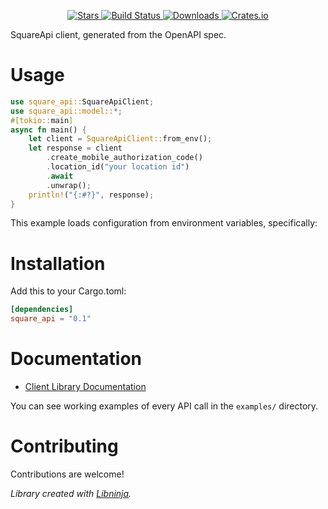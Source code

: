 <div id="top"></div>

<p align="center">
    <a href="https://github.com/https://github.com/pscott31/square_api/stargazers">
        <img src="https://img.shields.io/github/stars/https://github.com/pscott31/square_api.svg?style=flat-square" alt="Stars" />
    </a>
    <a href="https://github.com/https://github.com/pscott31/square_api/actions">
        <img src="https://img.shields.io/github/workflow/status/https://github.com/pscott31/square_api/ci?style=flat-square" alt="Build Status" />
    </a>
    
<a href="https://crates.io/crates/square_api">
    <img src="https://img.shields.io/crates/d/square_api?style=flat-square" alt="Downloads" />
</a>
<a href="https://crates.io/crates/square_api">
    <img src="https://img.shields.io/crates/v/square_api?style=flat-square" alt="Crates.io" />
</a>

</p>

SquareApi client, generated from the OpenAPI spec.

# Usage

```rust
use square_api::SquareApiClient;
use square_api::model::*;
#[tokio::main]
async fn main() {
    let client = SquareApiClient::from_env();
    let response = client
        .create_mobile_authorization_code()
        .location_id("your location id")
        .await
        .unwrap();
    println!("{:#?}", response);
}
```

This example loads configuration from environment variables, specifically:



# Installation

Add this to your Cargo.toml:

```toml
[dependencies]
square_api = "0.1"
```


# Documentation



* [Client Library Documentation](https://docs.rs/square_api)


You can see working examples of every API call in the `examples/` directory.

# Contributing

Contributions are welcome!

*Library created with [Libninja](https://www.libninja.com).*